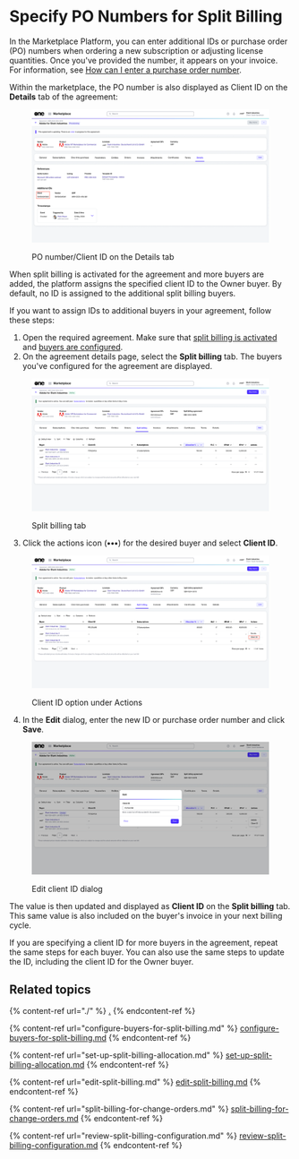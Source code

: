 # Specify PO Numbers for Split Billing

In the Marketplace Platform, you can enter additional IDs or purchase order (PO) numbers when ordering a new subscription or adjusting license quantities. Once you've provided the number, it appears on your invoice. For information, see [How can I enter a purchase order number](../../../help-and-support/faqs/how-do-you-handle-purchase-order-numbers-in-subscription-based-models.md#client-guidance-on-po-numbers-and-invoices).&#x20;

Within the marketplace, the PO number is also displayed as Client ID on the **Details** tab of the agreement:

<figure><img src="../../../.gitbook/assets/ClientID.png" alt=""><figcaption><p>PO number/Client ID on the Details tab</p></figcaption></figure>

When split billing is activated for the agreement and more buyers are added, the platform assigns the specified client ID to the Owner buyer. By default, no ID is assigned to the additional split billing buyers.&#x20;

If you want to assign IDs to additional buyers in your agreement, follow these steps:

1. Open the required agreement. Make sure that [split billing is activated](./#activate-split-billing) and [buyers are configured](configure-buyers-for-split-billing.md).
2. On the agreement details page, select the **Split billing** tab. The buyers you've configured for the agreement are displayed.

<figure><img src="../../../.gitbook/assets/ClientID1.png" alt=""><figcaption><p>Split billing tab</p></figcaption></figure>

3. Click the actions icon (**•••**) for the desired buyer and select **Client ID**.

<figure><img src="../../../.gitbook/assets/ClientID2.png" alt=""><figcaption><p>Client ID option under Actions</p></figcaption></figure>

4. In the **Edit** dialog, enter the new ID or purchase order number and click **Save**.&#x20;

<figure><img src="../../../.gitbook/assets/ClientID3.png" alt=""><figcaption><p>Edit client ID dialog</p></figcaption></figure>

The value is then updated and displayed as **Client ID** on the **Split billing** tab. This same value is also included on the buyer's invoice in your next billing cycle.

If you are specifying a client ID for more buyers in the agreement, repeat the same steps for each buyer. You can also use the same steps to update the ID, including the client ID for the Owner buyer.

## Related topics

{% content-ref url="./" %}
[.](./)
{% endcontent-ref %}

{% content-ref url="configure-buyers-for-split-billing.md" %}
[configure-buyers-for-split-billing.md](configure-buyers-for-split-billing.md)
{% endcontent-ref %}

{% content-ref url="set-up-split-billing-allocation.md" %}
[set-up-split-billing-allocation.md](set-up-split-billing-allocation.md)
{% endcontent-ref %}

{% content-ref url="edit-split-billing.md" %}
[edit-split-billing.md](edit-split-billing.md)
{% endcontent-ref %}

{% content-ref url="split-billing-for-change-orders.md" %}
[split-billing-for-change-orders.md](split-billing-for-change-orders.md)
{% endcontent-ref %}

{% content-ref url="review-split-billing-configuration.md" %}
[review-split-billing-configuration.md](review-split-billing-configuration.md)
{% endcontent-ref %}
